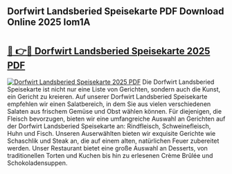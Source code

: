 ## Dorfwirt Landsberied Speisekarte PDF Download Online 2025 Iom1A

# <h2><a href="http://gc68yx.nevu.top/?p=Dorfwirt+Landsberied+Speisekarte">🔗 👉🔴 Dorfwirt Landsberied Speisekarte 2025 PDF</a></h2>

[![Dorfwirt Landsberied Speisekarte 2025 PDF](https://i.imgur.com/dBaPXMq.png)](http://gc68yx.nevu.top/?p=Dorfwirt+Landsberied+Speisekarte)
Die Dorfwirt Landsberied Speisekarte ist nicht nur eine Liste von Gerichten, sondern auch die Kunst, ein Gericht zu kreieren. Auf unserer Dorfwirt Landsberied Speisekarte empfehlen wir einen Salatbereich, in dem Sie aus vielen verschiedenen Salaten aus frischem Gemüse und Obst wählen können. Für diejenigen, die Fleisch bevorzugen, bieten wir eine umfangreiche Auswahl an Gerichten auf der Dorfwirt Landsberied Speisekarte an: Rindfleisch, Schweinefleisch, Huhn und Fisch. Unseren Auserwählten bieten wir exquisite Gerichte wie Schaschlik und Steak an, die auf einem alten, natürlichen Feuer zubereitet werden. Unser Restaurant bietet eine große Auswahl an Desserts, von traditionellen Torten und Kuchen bis hin zu erlesenen Crème Brûlée und Schokoladensuppen.

